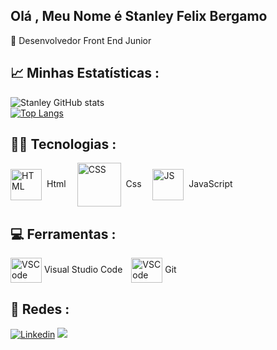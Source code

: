 ## Olá , Meu Nome é Stanley Felix Bergamo 
🔷 Desenvolvedor Front End Junior

## 📈 Minhas Estatísticas :

![Stanley GitHub stats](https://github-readme-stats.vercel.app/api?username=Stanley-Felix-Bergamo&show_icons=true&theme=highcontrast)<br>
[![Top Langs](https://github-readme-stats.vercel.app/api/top-langs/?username=Stanley-Felix-Bergamo&layout=compact&theme=highcontrast)](https://github.com/Stanley-Felix-Bergamo/github-readme-stats)


## 👨‍💻 Tecnologias :
<div style="display: inline_block">
   <img align="center" alt="HTML" height="50" width="50" src="https://icons-for-free.com/download-icon-icon++html+icon-1320194800994962643_512.png">&nbsp; Html&emsp; 
   <img align="center" alt="CSS" height="70" width="70" src="https://icons-for-free.com/download-icon-css+develop+language+layout+programming+style+icon-1320165728409893942_512.png">&nbsp; Css&emsp; 
   <img align="center" alt="JS" height="50" width="50" src="https://cdn.iconscout.com/icon/free/png-256/javascript-2752148-2284965.png">&nbsp; JavaScript&emsp; 
</div>  


## 💻 Ferramentas :
<div style="display: inline_block">
 <img align="center" alt="VSCode" height="40" width="50" src="https://upload.vectorlogo.zone/logos/visualstudio_code/images/0aea25bb-27bb-427f-8d65-f999bf0cba67.svg">&nbsp;Visual Studio Code&emsp;<img align="center" alt="VSCode" height="40" width="50" src="https://git-scm.com/images/logos/downloads/Git-Icon-1788C.png"> Git&emsp;
 
 
 </div> 



## 📧 Redes :

[![Linkedin](https://img.shields.io/badge/LinkedIn-0077B5?style=for-the-badge&logo=linkedin&logoColor=white)](https://www.linkedin.com/in/stanley-felix-bergamo/)
 <a href = "mailto:mailto:stanley.felix.bergamo@outlook.com"><img src="https://img.shields.io/badge/Microsoft_Outlook-0078D4?style=for-the-badge&logo=microsoft-outlook&logoColor=white" target="_blank"> </a>



